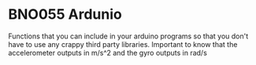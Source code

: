 # BNO055 Ardunio
 Functions that you can include in your arduino programs so that you don't have to use any crappy third party libraries. Important to know that the accelerometer outputs in m/s^2 and the gyro outputs in rad/s
